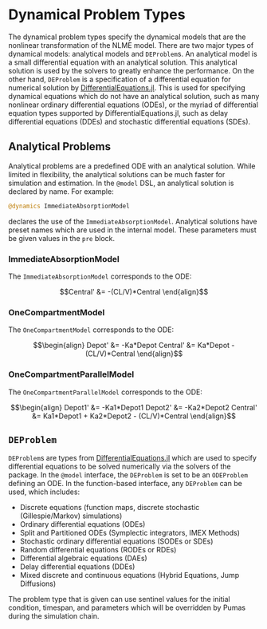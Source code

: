 # Dynamical Problem Types

The dynamical problem types specify the dynamical models that are the nonlinear
transformation of the NLME model. There are two major types of dynamical models:
analytical models and `DEProblem`s. An analytical model is a small differential
equation with an analytical solution. This analytical solution is used by the
solvers to greatly enhance the performance. On the other hand, `DEProblem` is
a specification of a differential equation for numerical solution by
[DifferentialEquations.jl](http://docs.juliadiffeq.org/latest/). This is used
for specifying dynamical equations which do not have an analytical solution,
such as many nonlinear ordinary differential equations (ODEs), or the myriad
of differential equation types supported by DifferentialEquations.jl, such
as delay differential equations (DDEs) and stochastic differential equations
(SDEs).

## Analytical Problems

Analytical problems are a predefined ODE with an analytical solution. While
limited in flexibility, the analytical solutions can be much faster for
simulation and estimation. In the `@model` DSL, an analytical solution
is declared by name. For example:

```julia
@dynamics ImmediateAbsorptionModel
```

declares the use of the `ImmediateAbsorptionModel`. Analytical solutions
have preset names which are used in the internal model. These parameters
must be given values in the `pre` block.

### ImmediateAbsorptionModel

The `ImmediateAbsorptionModel` corresponds to the ODE:

```math
Central' &= -(CL/V)*Central
\end{align}
```

### OneCompartmentModel

The `OneCompartmentModel` corresponds to the ODE:

```math
\begin{align}
Depot'   &= -Ka*Depot
Central' &=  Ka*Depot - (CL/V)*Central
\end{align}
```

### OneCompartmentParallelModel

The `OneCompartmentParallelModel` corresponds to the ODE:

```math
\begin{align}
Depot1'   &= -Ka1*Depot1
Depot2'   &= -Ka2*Depot2
Central'  &=  Ka1*Depot1 + Ka2*Depot2 - (CL/V)*Central
\end{align}
```

## `DEProblem`

`DEProblem`s are types from [DifferentialEquations.jl](http://docs.juliadiffeq.org/latest/)
which are used to specify differential equations to be solved numerically via
the solvers of the package. In the `@model` interface, the `DEProblem` is set
to be an `ODEProblem` defining an ODE. In the function-based interface, any
`DEProblem` can be used, which includes:

- Discrete equations (function maps, discrete stochastic (Gillespie/Markov) simulations)
- Ordinary differential equations (ODEs)
- Split and Partitioned ODEs (Symplectic integrators, IMEX Methods)
- Stochastic ordinary differential equations (SODEs or SDEs)
- Random differential equations (RODEs or RDEs)
- Differential algebraic equations (DAEs)
- Delay differential equations (DDEs)
- Mixed discrete and continuous equations (Hybrid Equations, Jump Diffusions)

The problem type that is given can use sentinel values for the initial condition,
timespan, and parameters which will be overridden by Pumas during the simulation
chain.
